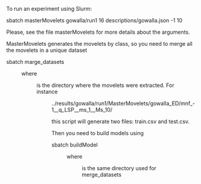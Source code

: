 To run an experiment using Slurm:

sbatch masterMovelets gowalla/run1 16 descriptions/gowalla.json -1 10

Please, see the file masterMovelets for more details about the arguments.

MasterMovelets generates the movelets by class, so you need to merge all the movelets in a unique dataset

sbatch marge_datasets <dir>

where <dir> is the directory where the movelets were extracted. For instance <dir> ../results/gowalla/run1/MasterMovelets/gowalla_ED/mnf_-1__q_LSP__ms_1__Ms_10/

this script will generate two files: train.csv and test.csv.

Then you need to build models using

sbatch buildModel <dir>

where <dir> is the same directory used for merge_datasets
